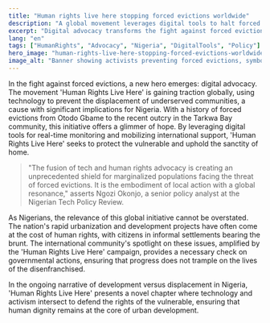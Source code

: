 ```yaml
---
title: "Human rights live here stopping forced evictions worldwide"
description: "A global movement leverages digital tools to halt forced evictions, impacting lives in Nigeria."
excerpt: "Digital advocacy transforms the fight against forced evictions."
lang: "en"
tags: ["HumanRights", "Advocacy", "Nigeria", "DigitalTools", "Policy"]
hero_image: "human-rights-live-here-stopping-forced-evictions-worldwide.png"
image_alt: "Banner showing activists preventing forced evictions, symbolizing human rights protection"
---
```


In the fight against forced evictions, a new hero emerges: digital advocacy. The movement 'Human Rights Live Here' is gaining traction globally, using technology to prevent the displacement of underserved communities, a cause with significant implications for Nigeria. With a history of forced evictions from Otodo Gbame to the recent outcry in the Tarkwa Bay community, this initiative offers a glimmer of hope. By leveraging digital tools for real-time monitoring and mobilizing international support, 'Human Rights Live Here' seeks to protect the vulnerable and uphold the sanctity of home.

> "The fusion of tech and human rights advocacy is creating an unprecedented shield for marginalized populations facing the threat of forced evictions. It is the embodiment of local action with a global resonance," asserts Ngozi Okonjo, a senior policy analyst at the Nigerian Tech Policy Review.

As Nigerians, the relevance of this global initiative cannot be overstated. The nation's rapid urbanization and development projects have often come at the cost of human rights, with citizens in informal settlements bearing the brunt. The international community's spotlight on these issues, amplified by the 'Human Rights Live Here' campaign, provides a necessary check on governmental actions, ensuring that progress does not trample on the lives of the disenfranchised.

In the ongoing narrative of development versus displacement in Nigeria, 'Human Rights Live Here' presents a novel chapter where technology and activism intersect to defend the rights of the vulnerable, ensuring that human dignity remains at the core of urban development.